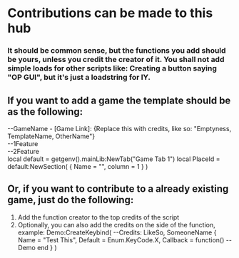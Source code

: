 # Contributions can be made to this hub
### It should be common sense, but the functions you add should be yours, unless you credit the creator of it. You shall not add simple loads for other scripts like: Creating a button saying "OP GUI", but it's just a loadstring for IY.
## If you want to add a game the template should be as the following:
--GameName - [Game Link]: {Replace this with credits, like so: "Emptyness, TemplateName, OtherName"}<br>
--1Feature<br>
--2Feature<br>
local default = getgenv().mainLib:NewTab("Game Tab 1")
local PlaceId =
    default:NewSection(
    {
        Name = "",
        column = 1
    }
)
## Or, if you want to contribute to a already existing game, just do the following:
1. Add the function creator to the top credits of the script
2. Optionally, you can also add the credits on the side of the function, example:
Demo:CreateKeybind( --Credits: LikeSo, SomeoneName
    {
        Name = "Test This",
        Default = Enum.KeyCode.X,
        Callback = function()
           --Demo
        end
    }
)
